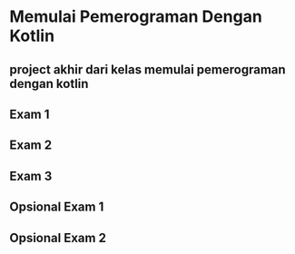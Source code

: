 # Memulai Pemerograman Dengan Kotlin
project akhir dari kelas memulai pemerograman dengan kotlin
--
Exam 1
--
Exam 2
--
Exam 3
--
Opsional Exam 1
--
Opsional Exam 2
--
